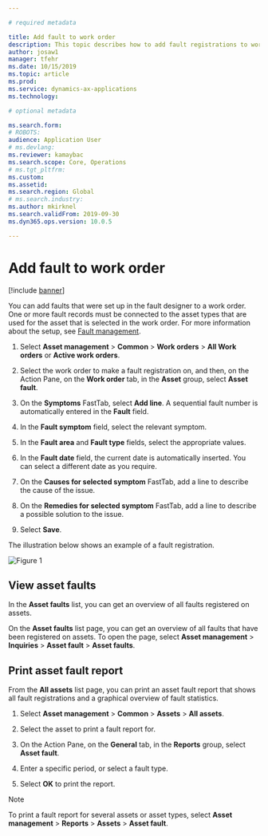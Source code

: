 ```yaml
---

# required metadata

title: Add fault to work order
description: This topic describes how to add fault registrations to work orders in Asset Management.
author: josaw1
manager: tfehr
ms.date: 10/15/2019
ms.topic: article
ms.prod: 
ms.service: dynamics-ax-applications
ms.technology: 

# optional metadata

ms.search.form: 
# ROBOTS: 
audience: Application User
# ms.devlang: 
ms.reviewer: kamaybac
ms.search.scope: Core, Operations
# ms.tgt_pltfrm: 
ms.custom: 
ms.assetid: 
ms.search.region: Global
# ms.search.industry: 
ms.author: mkirknel
ms.search.validFrom: 2019-09-30
ms.dyn365.ops.version: 10.0.5

---
```



# Add fault to work order

[!include [banner](../../includes/banner.md)]



You can add faults that were set up in the fault designer to a work order. One or more fault records must be connected to the asset types that are used for the asset that is selected in the work order. For more information about the setup, see [Fault management](../setup-for-work-orders/fault-management.md).

1. Select **Asset management** > **Common** > **Work orders** > **All Work orders** or **Active work orders**.

2. Select the work order to make a fault registration on, and then, on the Action Pane, on the **Work order** tab, in the **Asset** group, select **Asset fault**.

3. On the **Symptoms** FastTab, select **Add line**. A sequential fault number is automatically entered in the **Fault** field.

4. In the **Fault symptom** field, select the relevant symptom.

5. In the **Fault area** and **Fault type** fields, select the appropriate values.

6. In the **Fault date** field, the current date is automatically inserted. You can select a different date as you require.

7. On the **Causes for selected symptom** FastTab, add a line to describe the cause of the issue.

8. On the **Remedies for selected symptom** FastTab, add a line to describe a possible solution to the issue.

9. Select **Save**.

The illustration below shows an example of a fault registration.

![Figure 1](media/19-work-orders.png)


## View asset faults

In the **Asset faults** list, you can get an overview of all faults registered on assets.

On the **Asset faults** list page, you can get an overview of all faults that have been registered on assets. To open the page, select **Asset management** > **Inquiries** > **Asset fault** > **Asset faults**.


## Print asset fault report

From the **All assets** list page, you can print an asset fault report that shows all fault registrations and a graphical overview of fault statistics.

1. Select **Asset management** > **Common** > **Assets** > **All assets**.

2. Select the asset to print a fault report for.

3. On the Action Pane, on the **General** tab, in the **Reports** group, select **Asset fault**.

4. Enter a specific period, or select a fault type.

5. Select **OK** to print the report.

>[!NOTE]
>To print a fault report for several assets or asset types, select **Asset management** > **Reports** > **Assets** > **Asset fault**.

